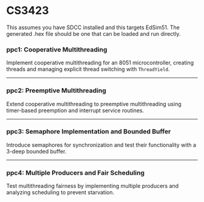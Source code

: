 # CS3423

This assumes you have SDCC installed and this targets EdSim51. The generated .hex file should be one that can be loaded and run directly.

### ppc1: Cooperative Multithreading

Implement cooperative multithreading for an 8051 microcontroller, creating threads and managing explicit thread switching with `ThreadYield`.

---

### ppc2: Preemptive Multithreading

Extend cooperative multithreading to preemptive multithreading using timer-based preemption and interrupt service routines.

---

### ppc3: Semaphore Implementation and Bounded Buffer

Introduce semaphores for synchronization and test their functionality with a 3-deep bounded buffer.

---

### ppc4: Multiple Producers and Fair Scheduling

Test multithreading fairness by implementing multiple producers and analyzing scheduling to prevent starvation.

